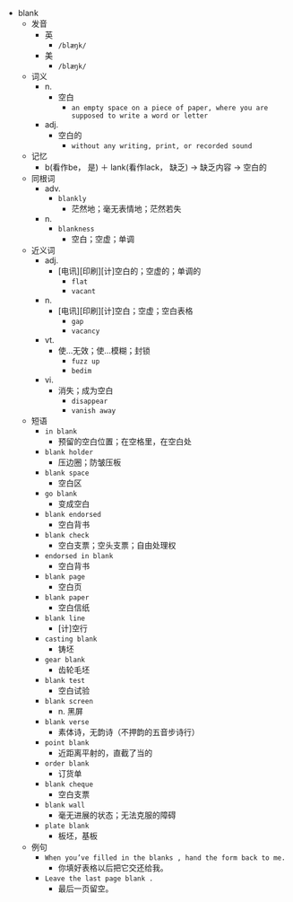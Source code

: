- blank
  - 发音
    - 英
      - `/blæŋk/`
    - 美
      - `/blæŋk/`
  - 词义
    - n.
      - 空白
        - `an empty space on a piece of paper, where you are supposed to write a word or letter`
    - adj.
      - 空白的
        - `without any writing, print, or recorded sound`
  - 记忆
    - b(看作be， 是) ＋ lank(看作lack， 缺乏) → 缺乏内容 → 空白的
  - 同根词
    - adv.
      - `blankly`
        - 茫然地；毫无表情地；茫然若失
    - n.
      - `blankness`
        - 空白；空虚；单调
  - 近义词
    - adj.
      - [电讯][印刷][计]空白的；空虚的；单调的
        - `flat`
        - `vacant`
    - n.
      - [电讯][印刷][计]空白；空虚；空白表格
        - `gap`
        - `vacancy`
    - vt.
      - 使…无效；使…模糊；封锁
        - `fuzz up`
        - `bedim`
    - vi.
      - 消失；成为空白
        - `disappear`
        - `vanish away`
  - 短语
    - `in blank`
      - 预留的空白位置；在空格里，在空白处 
    - `blank holder`
      - 压边圈；防皱压板 
    - `blank space`
      - 空白区 
    - `go blank`
      - 变成空白 
    - `blank endorsed`
      - 空白背书 
    - `blank check`
      - 空白支票；空头支票；自由处理权 
    - `endorsed in blank`
      - 空白背书 
    - `blank page`
      - 空白页 
    - `blank paper`
      - 空白信纸 
    - `blank line`
      - [计]空行 
    - `casting blank`
      - 铸坯 
    - `gear blank`
      - 齿轮毛坯 
    - `blank test`
      - 空白试验 
    - `blank screen`
      - n. 黑屏 
    - `blank verse`
      - 素体诗，无韵诗（不押韵的五音步诗行） 
    - `point blank`
      - 近距离平射的，直截了当的 
    - `order blank`
      - 订货单 
    - `blank cheque`
      - 空白支票 
    - `blank wall`
      - 毫无进展的状态；无法克服的障碍 
    - `plate blank`
      - 板坯，基板 
  - 例句
    - `When you’ve filled in the blanks , hand the form back to me.`
      - 你填好表格以后把它交还给我。
    - `Leave the last page blank .`
      - 最后一页留空。


